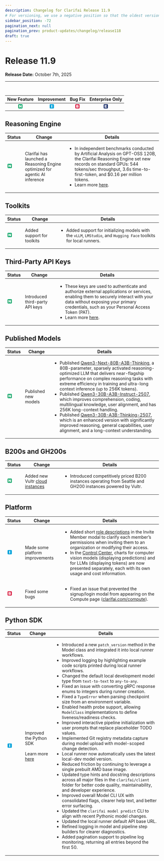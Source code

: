 ```yaml
---
description: Changelog for Clarifai Release 11.9
# For versioning, we use a negative position so that the oldest versions are displayed at the bottom. Any time you add a new version, increase the position by -1. 
sidebar_position: -72
pagination_next: null
pagination_prev: product-updates/changelog/release118
draft: true
---
```


# Release 11.9

**Release Date:** October 7th, 2025

<hr/>

<br />

| New Feature | Improvement | Bug Fix | Enterprise Only |
| :---: | :---: | :---: | :---: |
| ![new-feature](/img/new_feature.jpg) |![improvement](/img/improvement.jpg) | ![bug](/img/bug.jpg) | ![enterprise](/img/enterprise.jpg) |

## Reasoning Engine

|Status                                |Change                  |Details                    |
|--------------------------------------|------------------------|---------------------------|
| ![new-feature](/img/new_feature.jpg)| Clarifai has launched a Reasoning Engine optimized for agentic AI inference | <ul>  <li> In independent benchmarks conducted by Artificial Analysis on GPT-OSS 120B, the Clarifai Reasoning Engine set new records on standard GPUs: 544 tokens/sec throughput, 3.6s time-to-first-token, and $0.16 per million tokens. </li> <li> Learn more [here](https://www.clarifai.com/press-release-clarifai-launches-reasoning-engine-optimized-for-agentic-ai-inference). </li> </ul>  |

## Toolkits

|Status                                |Change                  |Details                    |
|--------------------------------------|------------------------|---------------------------|
| ![new-feature](/img/new_feature.jpg)|  Added support for toolkits  | <ul> <li>Added support for initializing models with the `vLLM`, `LMStudio`, and  `Hugging Face` toolkits for local runners.</li> </ul>  |


## Third-Party API Keys

|Status                                |Change                  |Details                    |
|--------------------------------------|------------------------|---------------------------|
| ![new-feature](/img/new_feature.jpg)| Introduced third-party API keys | <ul> <li> These keys are used to authenticate and authorize external applications or services, enabling them to securely interact with your data without exposing your primary credentials, such as your Personal Access Token (PAT). </li> <li> Learn more [here](https://docs.clarifai.com/control/authentication/third-party-api-keys).</li> </ul>  |


## Published Models

|Status                                |Change                  |Details                    |
|--------------------------------------|------------------------|---------------------------|
| ![new-feature](/img/new_feature.jpg)| Published new models | <ul> <li> Published [Qwen3-Next-80B-A3B-Thinking](https://clarifai.com/qwen/qwen3/models/qwen3-next-80B-A3B-Thinking), a 80B-parameter, sparsely activated reasoning-optimized LLM that delivers near-flagship performance on complex reasoning tasks with extreme efficiency in training and ultra-long context inference (up to 256K tokens). </li> <li> Published [Qwen3-30B-A3B-Instruct-2507](https://clarifai.com/qwen/qwenLM/models/Qwen3-30B-A3B-Instruct-2507), which improves comprehension, coding, multilingual knowledge, user alignment, and has 256K long-context handling. </li> <li> Published [Qwen3-30B-A3B-Thinking-2507](https://clarifai.com/qwen/qwenLM/models/Qwen3-30B-A3B-Thinking-2507), which is an enhanced version with significantly improved reasoning, general capabilities, user alignment, and a long-context understanding.</li></ul>  |

## B200s and GH200s 

|Status                                |Change                  |Details                    |
|--------------------------------------|------------------------|---------------------------|
| ![new-feature](/img/new_feature.jpg)| Added new Vultr [cloud instances](https://docs.clarifai.com/compute/deployments/cloud-instances)   | <ul> <li> Introduced competitively priced B200 instances operating from Seattle and GH200 instances powered by Vultr. </li> </ul>  |

## Platform

|Status                                |Change                  |Details                    |
|--------------------------------------|------------------------|---------------------------|
| ![improvement](/img/improvement.jpg)|  Made some platform improvements  | <ul> <li> Added short [role descriptions](https://docs.clarifai.com/control/clarifai-organizations/members-teams#roles-for-members) in the Invite Member modal to clarify each member’s permissions when inviting them to an organization or modifying their access. </li> <li> In the [Control Center](https://docs.clarifai.com/control/control-center/), charts for computer vision models (displaying predictions) and for LLMs (displaying tokens) are now presented separately, each with its own usage and cost information. </li> </ul>  |
| ![bug](/img/bug.jpg) | Fixed some bugs| <ul> <li> Fixed an issue that prevented the signup/login modal from appearing on the Compute page ([clarifai.com/compute](https://clarifai.com/compute)).</li> </ul>  |


## Python SDK

|Status                                |Change                  |Details                    |
|--------------------------------------|------------------------|---------------------------|
| ![improvement](/img/improvement.jpg) | Improved the Python SDK <br/> <br/> Learn more [here](https://github.com/Clarifai/clarifai-python/blob/master/CHANGELOG.md)   | <ul>  <li>Introduced a new `patch_version` method in the Model class and integrated it into local runner workflows.</li>   <li>Improved logging by highlighting example code scripts printed during local runner workflows.</li><li>Changed the default local development model type from `text-to-text` to `any-to-any`.</li> <li>Fixed an issue with converting gRPC response enums to integers during runner creation.</li>  <li>Fixed a `TypeError` when parsing checkpoint size from an environment variable.</li>  <li>Enabled health probe support, allowing `ModelClass` implementations to define liveness/readiness checks.</li>  <li>Improved interactive pipeline initialization with user prompts that replace placeholder TODO values.</li>  <li>Implemented Git registry metadata capture during model upload with model-scoped change detection.</li>  <li>Local runner now automatically uses the latest local-dev model version.</li>  <li>Reduced friction by continuing to leverage a single prebuilt AMD base image.</li>  <li>Updated type hints and docstring descriptions across all major files in the `clarifai/client` folder for better code quality, maintainability, and developer experience.</li>  <li>Improved overall Model CLI UX with consolidated flags, clearer help text, and better error surfacing.</li>   <li>Updated the `clarifai model predict` CLI to align with recent Pythonic model changes.</li>   <li>Updated the local runner default API base URL.</li>   <li>Refined logging in model and pipeline step builders for clearer diagnostics.</li>   <li>Added pagination support to pipeline log monitoring, returning all entries beyond the first 50.</li>   </ul>|